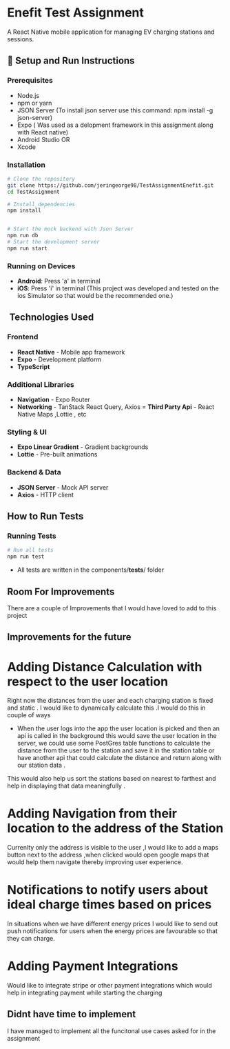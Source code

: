 # Enefit Test Assignment

A React Native mobile application for managing EV charging stations and sessions.

## 🚀 Setup and Run Instructions

### Prerequisites
- Node.js 
- npm or yarn
- JSON Server (To install json server use this command: npm install -g json-server)
- Expo ( Was used as a delopment framework in this assignment along with React native)
- Android Studio 
 OR
- Xcode 

### Installation
```bash
# Clone the repository
git clone https://github.com/jeringeorge98/TestAssignmentEnefit.git
cd TestAssignment

# Install dependencies
npm install


# Start the mock backend with Json Server
npm run db 
# Start the development server
npm run start
```

### Running on Devices
- **Android**: Press 'a' in terminal 
- **iOS**: Press 'i' in terminal 
(This project was developed and tested on the ios Simulator so that would be the recommended one.)



## ️ Technologies Used

### Frontend
- **React Native** - Mobile app framework
- **Expo** - Development platform 
- **TypeScript** 

### Additional Libraries
- **Navigation** - Expo Router
- **Networking** - TanStack React Query, Axios
= **Third Party Api** - React Native Maps ,Lottie , etc


### Styling & UI
- **Expo Linear Gradient** - Gradient backgrounds
- **Lottie** - Pre-built animations

### Backend & Data
- **JSON Server** - Mock API server
- **Axios** - HTTP client

##  How to Run Tests

### Running Tests
```bash
# Run all tests
npm run test
```
- All tests are written in the components/__tests__/ folder 

## Room For Improvements

There are a couple of Improvements that I would have loved to add to this project

## Improvements for the future
 
# Adding Distance Calculation with respect to the user location

Right now the distances from the user and each charging station is fixed and static . I would like to dynamically calculate this .I would do this in couple of ways 
- When the user logs into the app the user location is picked and then an api is called in the background this would save the user location in the server, we could use some PostGres table functions to calculate the distance from the user to the station and save it in the station table or have another api that could calculate the distance and return along with our station data .

This would also help us sort the stations based on nearest to farthest and help in displaying that data meaningfully . 

# Adding Navigation from their location to the address of the Station

Currenlty only the address is visible to the user ,I would like to add a maps button next to the address ,when clicked would open google maps that would help them navigate thereby improving user experience.

# Notifications to notify users about ideal charge times based on prices

In situations when we have different energy prices I would like to send out push notifications for users when the energy prices are favourable so that they can charge.

# Adding Payment Integrations
Would like to integrate stripe or other payment integrations which would help in integrating payment while starting the charging 

## Didnt have time to implement
I have managed to implement all the funcitonal use cases asked  for in the assignment

